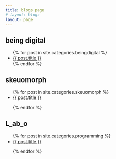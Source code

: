 ```yaml
---
title: blogs page
# layout: blogs
layout: page
---
```

<div style = "flex= 1 grow;
   align-self= center; ">
    <h2>being digital</h2>
    <ul>
    {% for post in site.categories.beingdigital %}
        <li>
        <a href="{{site.baseurl}}{{ post.url }}">{{ post.title }}</a>
        </li>
        <!-- <p>
        {{post.content}}
        </p> -->
    {% endfor %}
    </ul>
</div>
<div >
    <h2>skeuomorph</h2>
    <ul>
    {% for post in site.categories.skeuomorph %}
        <li>
        <a href="{{site.baseurl}}{{ post.url }}">{{ post.title }}</a>
        </li>
        <p>
        <!-- {{post.content}} -->
        </p>
    {% endfor %}
    </ul>
</div>
<div >
    <h2>L_ab_o</h2>
    <ul>
    {% for post in site.categories.programming %}
        <li>
        <a href="{{site.baseurl}}{{ post.url }}">{{ post.title }}</a>
        </li>
        <p>
        <!-- {{post.content}} -->
        </p>
    {% endfor %}
    </ul>
</div>